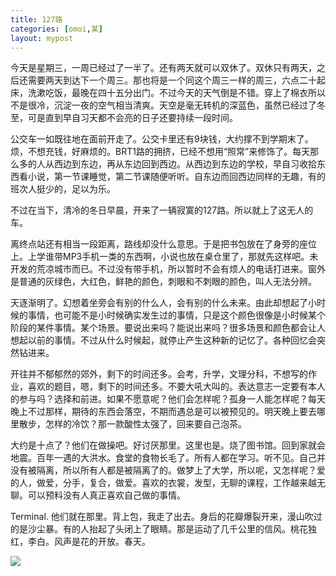 ```yaml
---
title: 127路
categories: [omoi,某]
layout: mypost
---
```


今天是星期三，一周已经过了一半了。还有两天就可以双休了。双休只有两天，之后还需要两天到达下一个周三。那也将是一个同这个周三一样的周三，六点二十起床，洗漱吃饭，最晚在四十五分出门。不过今天的天气倒是不错。穿上了棉衣所以不是很冷，沉淀一夜的空气相当清爽。天空是毫无转机的深蓝色，虽然已经过了冬至，可是直到早自习天都不会亮的日子还要持续一段时间。

公交车一如既往地在面前开走了。公交卡里还有9块钱，大约撑不到学期末了。烦，不想充钱，好麻烦的。BRT1路的拥挤，已经不想用“照常”来修饰了。每天那么多的人从西边到东边，再从东边回到西边。从西边到东边的学校，早自习收拾东西看小说，第一节课睡觉，第二节课随便听听。自东边而回西边同样的无趣，有的班次人挺少的，足以为乐。

不过在当下，清冷的冬日早晨，开来了一辆寂寞的127路。所以就上了这无人的车。

离终点站还有相当一段距离，路线却没什么意思。于是把书包放在了身旁的座位上。上学谁带MP3手机一类的东西啊，小说也放在桌仓里了，那就先这样吧。未开发的荒凉城市而已。不过没有带手机，所以暂时不会有烦人的电话打进来。窗外是普通的灰绿色，大红色，鲜艳的颜色，刺眼和不刺眼的颜色，叫人无法分辨。

天逐渐明了。幻想着坐旁会有别的什么人，会有别的什么未来。由此却想起了小时候的事情，也可能不是小时候确实发生过的事情，只是这个颜色很像是小时候某个阶段的某件事情。某个场景。要说出来吗？能说出来吗？很多场景和颜色都会让人想起以前的事情。不过从什么时候起，就停止产生这种新的记忆了。各种回忆会突然钻进来。

开往并不郁郁然的郊外，剩下的时间还多。会考，升学，文理分科，不想写的作业，喜欢的题目，嗯，剩下的时间还多。不要大吼大叫的。表达意志一定要有本人的参与吗？选择和前进。如果不愿意呢？他们会怎样呢？孤身一人能怎样呢？每天晚上不过那样，期待的东西会落空，不期而遇总是可以被预见的。明天晚上要去哪里散步，怎样的冷饮？那一款酸性太强了，回来要自己泡茶。

大约是十点了？他们在做操吧。好讨厌那里。这里也是。烧了图书馆。回到家就会地震。百年一遇的大洪水。食堂的食物长毛了。所有人都在学习。听不见。自己并没有被隔离，所以所有人都是被隔离了的。做梦上了大学，所以呢，又怎样呢？爱的人，做爱，分手，复合，做爱。喜欢的衣裳，发型，无聊的课程，工作越来越无聊。可以预料没有人真正喜欢自己做的事情。

Terminal. 他们就在那里。背上包，我走了出去。身后的花瓣爆裂开来，漫山吹过的是沙尘暴。有的人抬起了头闭上了眼睛。那是运动了几千公里的信风。桃花独红，李白。风声是花的开放。春天。

![](https://i.loli.net/2020/12/25/YnSCWyjPc59qz18.jpg)